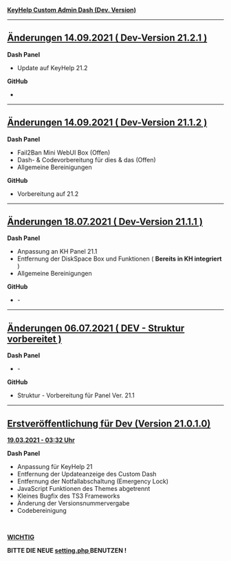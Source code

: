 <u> <b> KeyHelp Custom Admin Dash (Dev. Version) </b> </u>

<hr>

<h2> <b> <u> Änderungen 14.09.2021 ( Dev-Version 21.2.1 ) </u> </b> </h2>

<b> Dash Panel </b>
<ul>

<li> Update auf KeyHelp 21.2 </li>

</ul>

<b> GitHub </b>
<ul>

<li>  </li>

</ul>

<hr>

<h2> <b> <u> Änderungen 14.09.2021 ( Dev-Version 21.1.2 ) </u> </b> </h2>

<b> Dash Panel </b>
<ul>

<li> Fail2Ban Mini WebUI Box (Offen) </li>

<li> Dash- & Codevorbereitung für dies & das (Offen) </li>

<li> Allgemeine Bereinigungen </li>

</ul>

<b> GitHub </b>
<ul>

<li> Vorbereitung auf 21.2 </li>

</ul>

<hr>

<h2> <b> <u> Änderungen 18.07.2021 ( Dev-Version 21.1.1 ) </u> </b> </h2>

<b> Dash Panel </b>
<ul>

<li> Anpassung an KH Panel 21.1 </li>

<li> Entfernung der DiskSpace Box und Funktionen ( <b>Bereits in KH integriert</b> ) </li>

<li> Allgemeine Bereinigungen </li>

</ul>

<b> GitHub </b>
<ul>

<li> - </li>

</ul>

<hr>

<h2> <b> <u> Änderungen 06.07.2021 ( DEV - Struktur vorbereitet ) </u> </b> </h2>

<b> Dash Panel </b>
<ul>

<li> - </li>

</ul>

<b> GitHub </b>
<ul>

<li> Struktur - Vorbereitung für Panel Ver. 21.1 </li>

</ul>

<hr>

<h2> <b> <u> Erstveröffentlichung für Dev (Version 21.0.1.0) </u> </b> </h2>

<u> <b> 19.03.2021 - 03:32 Uhr </b> </u>

<b> Dash Panel </b>
<ul>
<li> Anpassung für KeyHelp 21 </li>

<li> Entfernung der Updateanzeige des Custom Dash </li>

<li> Entfernung der Notfallabschaltung (Emergency Lock) </li>

<li> JavaScript Funktionen des Themes abgetrennt </li>

<li> Kleines Bugfix des TS3 Frameworks </li>

<li> Änderung der Versionsnummervergabe </li>

<li> Codebereinigung </li>
</ul>

<br>

<b> <u> WICHTIG </u> </b>

<b> BITTE DIE NEUE <u> setting.php </u> BENUTZEN ! </b>
